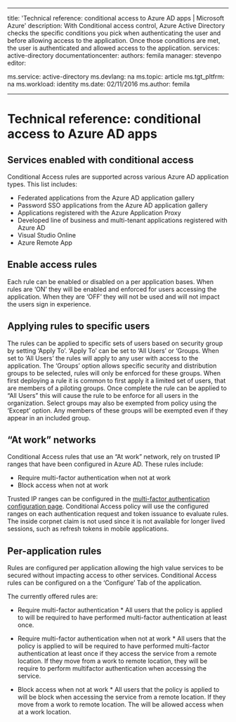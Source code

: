 
---
title: 'Technical reference: conditional access to Azure AD apps | Microsoft Azure'
description: With Conditional access control, Azure Active Directory checks the specific conditions you pick when authenticating the user and before allowing access to the application. Once those conditions are met, the user is authenticated and allowed access to the application.
services: active-directory
documentationcenter: 
authors: femila
manager: stevenpo
editor: 

ms.service: active-directory
ms.devlang: na
ms.topic: article
ms.tgt_pltfrm: na
ms.workload: identity
ms.date: 02/11/2016
ms.author: femila

---
# Technical reference: conditional access to Azure AD apps
## Services enabled with conditional access
Conditional Access rules are supported across various Azure AD application types. This list includes:

* Federated applications from the Azure AD application gallery
* Password SSO applications from the Azure AD application gallery
* Applications registered with the Azure Application Proxy
* Developed line of business and multi-tenant applications registered with Azure AD
* Visual Studio Online
* Azure Remote App

## Enable access rules
Each rule can be enabled or disabled on a per application bases. When rules are ‘ON’ they will be enabled and enforced for users accessing the application. When they are ‘OFF’ they will not be used and will not impact the users sign in experience.

## Applying rules to specific users
The rules can be applied to specific sets of users based on security group by setting ‘Apply To’. ‘Apply To’ can be set to ‘All Users’ or ‘Groups. When set to ‘All Users’ the rules will apply to any user with access to the application. The ‘Groups’ option allows specific security and distribution groups to be selected, rules will only be enforced for these groups.
  When first deploying a rule it is common to first apply it a limited set of users, that are members of a piloting groups. Once complete the rule can be applied to “All Users” this will cause the rule to be enforce for all users in the organization.
Select groups may also be exempted from policy using the ‘Except’ option. Any members of these groups will be exempted even if they appear in an included group.

## “At work” networks
Conditional Access rules that use an “At work” network, rely on trusted IP ranges that have been configured in Azure AD. These rules include:

* Require multi-factor authentication when not at work
* Block access when not at work

Trusted IP ranges can be configured in the [multi-factor authentication configuration page](../multi-factor-authentication/multi-factor-authentication-whats-next.md). Conditional Access policy will use the configured ranges on each authentication request and token issuance to evaluate rules. The inside corpnet claim is not used since it is not available for longer lived sessions, such as refresh tokens in mobile applications.

## Per-application rules
Rules are configured per application allowing the high value services to be secured without impacting access to other services. Conditional Access rules can be configured on a the ‘Configure’ Tab of the application. 

The currently offered rules are:

* Require multi-factor authentication  * All users that the policy is applied to will be required to have performed multi-factor authentication at least once.


* Require multi-factor authentication when not at work  * All users that the policy is applied to will be required to have performed multi-factor authentication at least once if they access the service from a remote location. If they move from a work to remote location, they will be require to perform multifactor authentication when accessing the service.


* Block access when not at work   * All users that the policy is applied to will be block when accessing the service from a remote location. If they move from a work to remote location. The will be allowed access when at a work location.




